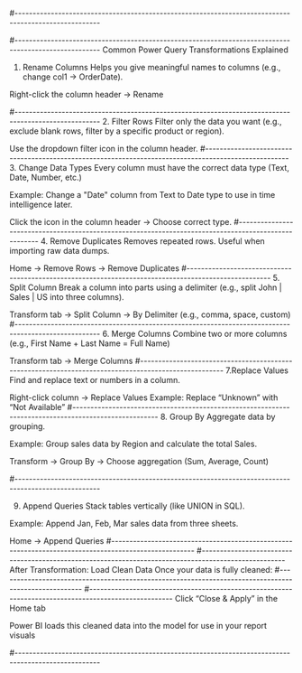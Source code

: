 #-----------------------------------------------------------------------------------------------------

#-----------------------------------------------------------------------------------------------------
Common Power Query Transformations Explained

1. Rename Columns
Helps you give meaningful names to columns (e.g., change col1 → OrderDate).

Right-click the column header → Rename

#-----------------------------------------------------------------------------------------------------
2. Filter Rows
Filter only the data you want (e.g., exclude blank rows, filter by a specific product or region).

Use the dropdown filter icon in the column header.
#-----------------------------------------------------------------------------------------------------
3. Change Data Types
Every column must have the correct data type (Text, Date, Number, etc.)

Example:
Change a "Date" column from Text to Date type to use in time intelligence later.

Click the icon in the column header → Choose correct type.
#-----------------------------------------------------------------------------------------------------
4. Remove Duplicates
Removes repeated rows. Useful when importing raw data dumps.

Home → Remove Rows → Remove Duplicates
#-----------------------------------------------------------------------------------------------------
5. Split Column
Break a column into parts using a delimiter (e.g., split John | Sales | US into three columns).

Transform tab → Split Column → By Delimiter (e.g., comma, space, custom)
#-----------------------------------------------------------------------------------------------------
6. Merge Columns
Combine two or more columns (e.g., First Name + Last Name = Full Name)

Transform tab → Merge Columns
#-----------------------------------------------------------------------------------------------------
7.Replace Values
Find and replace text or numbers in a column.

Right-click column → Replace Values
Example: Replace “Unknown” with “Not Available”
#-----------------------------------------------------------------------------------------------------
8. Group By
Aggregate data by grouping.

Example: Group sales data by Region and calculate the total Sales.

Transform → Group By → Choose aggregation (Sum, Average, Count)

#-----------------------------------------------------------------------------------------------------

9. Append Queries
Stack tables vertically (like UNION in SQL).

Example: Append Jan, Feb, Mar sales data from three sheets.

Home → Append Queries
#-----------------------------------------------------------------------------------------------------
#-----------------------------------------------------------------------------------------------------
After Transformation: Load Clean Data
Once your data is fully cleaned:
#-----------------------------------------------------------------------------------------------------
#-----------------------------------------------------------------------------------------------------
Click “Close & Apply” in the Home tab

Power BI loads this cleaned data into the model for use in your report visuals

#-----------------------------------------------------------------------------------------------------


